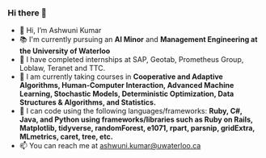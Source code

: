 ### Hi there 👋

- 👋 Hi, I’m Ashwuni Kumar
- 📚 I'm currently pursuing an **AI Minor** and **Management Engineering at the University of Waterloo**
- 🔭 I have completed internships at SAP, Geotab, Prometheus Group, Loblaw, Teranet and TTC.
- 🌱 I am currently taking courses in **Cooperative and Adaptive Algorithms, Human-Computer Interaction, Advanced Machine Learning, Stochastic Models, Deterministic Optimization, Data Structures & Algorithms, and Statistics.**
- 🌱 I can code using the following languages/frameworks: **Ruby, C#, Java, and Python using frameworks/libraries such as Ruby on Rails, Matplotlib, tidyverse, randomForest, e1071, rpart, parsnip, gridExtra, MLmetrics, caret, tree, etc.**
- 📫 You can reach me at ashwuni.kumar@uwaterloo.ca 
